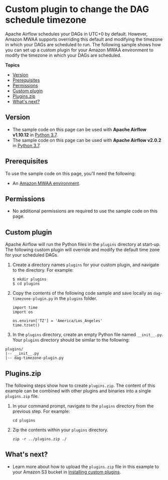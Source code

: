 # Custom plugin to change the DAG schedule timezone<a name="samples-plugins-timezone"></a>

 Apache Airflow schedules your DAGs in UTC\+0 by default\. However, Amazon MWAA supports overriding this default and modifying the timezone in which your DAGs are scheduled to run\. The following sample shows how you can set up a custom plugin for your Amazon MWAA environment to modify the timezone in which your DAGs are scheduled\. 

**Topics**
+ [Version](#samples-plugins-timezone-version)
+ [Prerequisites](#samples-plugins-timezone-prerequisites)
+ [Permissions](#samples-plugins-timezone-permissions)
+ [Custom plugin](#samples-plugins-timezone-custom-plugin)
+ [Plugins\.zip](#samples-plugins-timezone-plugins-zip)
+ [What's next?](#samples-plugins-timezone-plugins-next-up)

## Version<a name="samples-plugins-timezone-version"></a>
+ The sample code on this page can be used with **Apache Airflow v1\.10\.12** in [Python 3\.7](https://www.python.org/dev/peps/pep-0537/)\.
+ The sample code on this page can be used with **Apache Airflow v2\.0\.2** in [Python 3\.7](https://www.python.org/dev/peps/pep-0537/)\.

## Prerequisites<a name="samples-plugins-timezone-prerequisites"></a>

To use the sample code on this page, you'll need the following:
+ An [Amazon MWAA environment](get-started.md)\.

## Permissions<a name="samples-plugins-timezone-permissions"></a>
+ No additional permissions are required to use the sample code on this page\.

## Custom plugin<a name="samples-plugins-timezone-custom-plugin"></a>

Apache Airflow will run the Python files in the `plugins` directory at start\-up\. The following custom plugin will override and modify the default time zone for your scheduled DAGs\.

1. Create a directory names `plugins` for your custom plugin, and navigate to the directory\. For example:

   ```
   $ mkdir plugins
   $ cd plugins
   ```

1. Copy the contents of the following code sample and save locally as `dag-timezone-plugin.py` in the `plugins` folder\.

   ```
   import time
   import os
   
   os.environ['TZ'] = 'America/Los_Angeles'
   time.tzset()
   ```

1.  In the `plugins` directory, create an empty Python file named `__init__.py`\. Your `plugins` directory should be similar to the following: 

   ```
   plugins/
   |-- __init__.py
   |-- dag-timezone-plugin.py
   ```

## Plugins\.zip<a name="samples-plugins-timezone-plugins-zip"></a>

The following steps show how to create `plugins.zip`\. The content of this example can be combined with other plugins and binaries into a single `plugins.zip` file\.

1. In your command prompt, navigate to the `plugins` directory from the previous step\. For example:

   ```
   cd plugins
   ```

1. Zip the contents within your `plugins` directory\.

   ```
   zip -r ../plugins.zip ./
   ```

## What's next?<a name="samples-plugins-timezone-plugins-next-up"></a>
+ Learn more about how to upload the `plugins.zip` file in this example to your Amazon S3 bucket in [Installing custom plugins](configuring-dag-import-plugins.md)\.